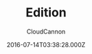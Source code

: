 ---
title: Edition
github: https://github.com/CloudCannon/edition-jekyll-template
demo: https://long-pig.cloudvent.net/
author: CloudCannon
ssg:
  - Jekyll
cms:
  - Markdown
date: 2016-07-14T03:38:28.000Z
description: ':books: Product documentation template for Jekyll'
draft: true
publish_date: '2016-07-14T03:38:28Z'
update_date: '2021-10-29T07:45:00Z'
github_star: 300
github_fork: 262
---